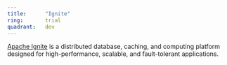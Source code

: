 ```yaml
---
title:      "Ignite"
ring:       trial
quadrant:   dev
---
```


[Apache Ignite](https://github.com/apache/ignite) is a distributed database, caching, and computing platform designed for high-performance, scalable, and fault-tolerant applications.
